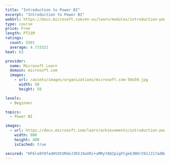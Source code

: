 ```yaml
---
title: "Introduction to Power BI"
excerpt: "Introduction to Power BI"
webUrl: https://docs.microsoft.com/en-us/learn/modules/introduction-power-bi/
type: course
price: Free
length: PT31M
ratings:
  count: 5501
  average: 4.733321
heat: 63

provider:
  name: Microsoft Learn
  domain: microsoft.com
  images:
    - url: /assets/images/organizations/microsoft.com-50x50.jpg
      width: 50
      height: 50

levels:
  - Beginner

topics:
  - Power BI

images:
  - url: https://docs.microsoft.com/learn/achievements/introduction-power-bi-social.png
    width: 800
    height: 400
    isCached: true

secured: "KF6le8Y0fadHtOtURdeJ3KVJXwXRi+uMRyYAQZpigFCgek3N9r291JJ17adNwgp2BmlBZ67X+rDHyKaIDF90K4jBzoqfrhrDfWlJF7WR6P1t3w9FmtQIzuGSDsqES0mNEJDAMGaueZ0TPBRfkW9Bz5UeJ/kJiD96i3WeGxHuc0pS8NFO5hvJmt2QEvz4J8g+bOKoGBow5g/9nQ8yWDN0jzSG0ejP9pf8XH6I192hsAG+LOC+PR6BZWhDLERkBaKzDGnsF1+Uezj1DXnKt3u2//kP0I1GqBQ8YxO3vXJPzPT0mwsqp8fLFeUCo1ZFV55pscxdbeLTKjDzBx1wf8zoPeVH/Pb9otgmxFtt77aOR5/TLrqW5lKSy9rL244CNGvSR4Vu7SX2/25BqLwFqd0NKzQC3Baw7cpyHjRxYaaUg/U=;lxbBfrmPn/9c+g3TL9efUQ=="
---
```


